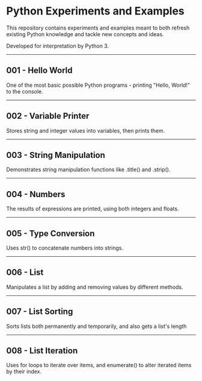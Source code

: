 # Python Experiments and Examples

This repository contains experiments and examples meant to both refresh existing
Python knowledge and tackle new concepts and ideas.

Developed for interpretation by Python 3.

---

## 001 - Hello World

One of the most basic possible Python programs - printing "Hello, World!" to
the console.

---

## 002 - Variable Printer

Stores string and integer values into variables, then prints them.

---

## 003 - String Manipulation

Demonstrates string manipulation functions like .title() and .strip().

---

## 004 - Numbers

The results of expressions are printed, using both integers and floats.

---

## 005 - Type Conversion

Uses str() to concatenate numbers into strings.

---

## 006 - List

Manipulates a list by adding and removing values by different methods.

---

## 007 - List Sorting

Sorts lists both permanently and temporarily, and also gets a list's length

---

## 008 - List Iteration

Uses for loops to iterate over items, and enumerate() to alter iterated items by their index.
